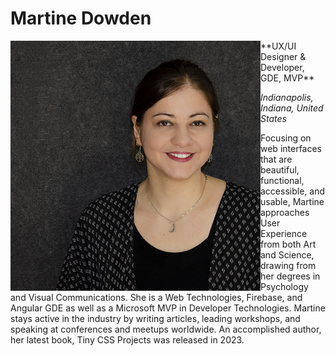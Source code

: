 # Martine Dowden
<img style="float: left;" src="martine-dowden.png">
**UX/UI Designer & Developer, GDE, MVP**

*Indianapolis, Indiana, United States*  

 

Focusing on web interfaces that are beautiful, functional, accessible, and usable, Martine approaches User Experience from both Art and Science, drawing from her degrees in Psychology and Visual Communications. She is a Web Technologies, Firebase, and Angular GDE as well as a Microsoft MVP in Developer Technologies. Martine stays active in the industry by writing articles, leading workshops, and speaking at conferences and meetups worldwide. An accomplished author, her latest book, Tiny CSS Projects was released in 2023.